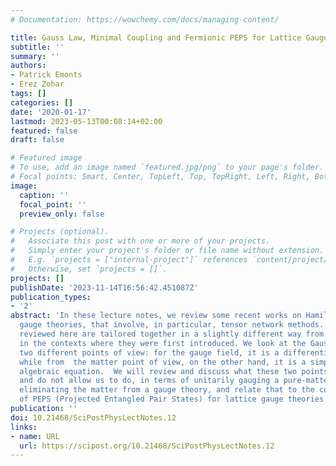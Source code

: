 ```yaml
---
# Documentation: https://wowchemy.com/docs/managing-content/

title: Gauss Law, Minimal Coupling and Fermionic PEPS for Lattice Gauge Theories
subtitle: ''
summary: ''
authors:
- Patrick Emonts
- Erez Zohar
tags: []
categories: []
date: '2020-01-17'
lastmod: 2023-05-13T00:08:14+02:00
featured: false
draft: false

# Featured image
# To use, add an image named `featured.jpg/png` to your page's folder.
# Focal points: Smart, Center, TopLeft, Top, TopRight, Left, Right, BottomLeft, Bottom, BottomRight.
image:
  caption: ''
  focal_point: ''
  preview_only: false

# Projects (optional).
#   Associate this post with one or more of your projects.
#   Simply enter your project's folder or file name without extension.
#   E.g. `projects = ["internal-project"]` references `content/project/deep-learning/index.md`.
#   Otherwise, set `projects = []`.
projects: []
publishDate: '2023-11-14T16:56:42.451087Z'
publication_types:
- '2'
abstract: 'In these lecture notes, we review some recent works on Hamiltonian lattice
  gauge theories, that involve, in particular, tensor network methods. The results
  reviewed here are tailored together in a slightly different way from the one used
  in the contexts where they were first introduced. We look at the Gauss law from
  two different points of view: for the gauge field, it is a differential equation,
  while from  the matter point of view, on the other hand, it is a simple, explicit
  algebraic equation.  We will review and discuss what these two points of view allow
  and do not allow us to do, in terms of unitarily gauging a pure-matter theory and
  eliminating the matter from a gauge theory, and relate that to the construction
  of PEPS (Projected Entangled Pair States) for lattice gauge theories.'
publication: ''
doi: 10.21468/SciPostPhysLectNotes.12
links:
- name: URL
  url: https://scipost.org/10.21468/SciPostPhysLectNotes.12
---
```

